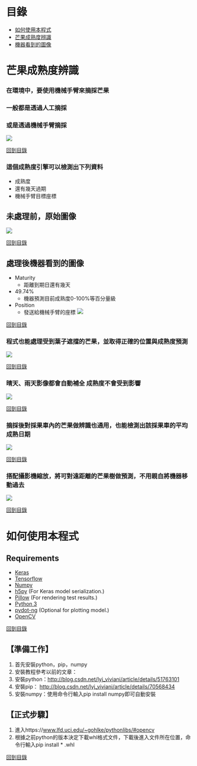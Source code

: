 # 目錄
  * [如何使用本程式](#如何使用本程式)
  * [芒果成熟度辨識](#芒果成熟度辨識)
  * [機器看到的圖像](#處理後機器看到的圖像)




# 芒果成熟度辨識
### 在環境中，要使用機械手臂來摘採芒果
### 一般都是透過人工摘採
### 或是透過機械手臂摘採
![](http://www.merit-times.com.tw/news_pic/20170506/825448_592833.jpg)

[回到目錄](#目錄)

### 這個成熟度引擎可以檢測出下列資料
* 成熟度
* 還有幾天過期
* 機械手臂目標座標

## 未處理前，原始圖像
![](https://github.com/Hung-Jia-Jun/python/blob/master/DeepLearningPrediction/%E8%8A%92%E6%9E%9C%E8%BE%A8%E8%AD%98/YOLO_%E8%8A%92%E6%9E%9C%E6%88%90%E7%86%9F%E5%BA%A6%E8%BE%A8%E8%AD%98/yad2k/images/MangoTree_797.jpg)

[回到目錄](#目錄)

## 處理後機器看到的圖像  
* Maturity
  * 距離到期日還有幾天 
* 49.74% 
  * 機器預測目前成熟度0-100%等百分量級
* Position
  * 發送給機械手臂的座標
![](https://github.com/Hung-Jia-Jun/python/blob/master/DeepLearningPrediction/%E8%8A%92%E6%9E%9C%E8%BE%A8%E8%AD%98/YOLO_%E8%8A%92%E6%9E%9C%E6%88%90%E7%86%9F%E5%BA%A6%E8%BE%A8%E8%AD%98/yad2k/images/out/MangoTree_797.jpg)

[回到目錄](#目錄)

### 程式也能處理受到葉子遮擋的芒果，並取得正確的位置與成熟度預測

![](https://github.com/Hung-Jia-Jun/python/blob/master/DeepLearningPrediction/%E8%8A%92%E6%9E%9C%E8%BE%A8%E8%AD%98/YOLO_%E8%8A%92%E6%9E%9C%E6%88%90%E7%86%9F%E5%BA%A6%E8%BE%A8%E8%AD%98/yad2k/images/out/MangoTree_806.jpg)

[回到目錄](#目錄)

### 晴天、雨天影像都會自動補全 成熟度不會受到影響
![](https://github.com/Hung-Jia-Jun/python/blob/master/DeepLearningPrediction/%E8%8A%92%E6%9E%9C%E8%BE%A8%E8%AD%98/YOLO_%E8%8A%92%E6%9E%9C%E6%88%90%E7%86%9F%E5%BA%A6%E8%BE%A8%E8%AD%98/yad2k/images/out/MangoTree_816.jpg)

[回到目錄](#目錄)

### 摘採後對採果車內的芒果做辨識也通用，也能檢測出該採果車的平均成熟日期
![](https://github.com/Hung-Jia-Jun/python/blob/master/DeepLearningPrediction/%E8%8A%92%E6%9E%9C%E8%BE%A8%E8%AD%98/YOLO_%E8%8A%92%E6%9E%9C%E6%88%90%E7%86%9F%E5%BA%A6%E8%BE%A8%E8%AD%98/yad2k/images/out/MangoTree_804.jpg)

[回到目錄](#目錄)

### 搭配攝影機縮放，將可對遠距離的芒果樹做預測，不用親自將機器移動過去
![](https://github.com/Hung-Jia-Jun/python/blob/master/DeepLearningPrediction/%E8%8A%92%E6%9E%9C%E8%BE%A8%E8%AD%98/YOLO_%E8%8A%92%E6%9E%9C%E6%88%90%E7%86%9F%E5%BA%A6%E8%BE%A8%E8%AD%98/yad2k/images/out/MangoTree_802.jpg)

[回到目錄](#目錄)

# 如何使用本程式
## Requirements

- [Keras](https://github.com/fchollet/keras)
- [Tensorflow](https://www.tensorflow.org/)
- [Numpy](http://www.numpy.org/)
- [h5py](http://www.h5py.org/) (For Keras model serialization.)
- [Pillow](https://pillow.readthedocs.io/) (For rendering test results.)
- [Python 3](https://www.python.org/)
- [pydot-ng](https://github.com/pydot/pydot-ng) (Optional for plotting model.)
- [OpenCV](#【準備工作】)

[回到目錄](#目錄)



## 【準備工作】
1. 首先安裝python，pip，numpy
2. 安裝教程參考以前的文章：
3. 安裝python：http://blog.csdn.net/lyj_viviani/article/details/51763101 
4. 安裝pip： http://blog.csdn.net/lyj_viviani/article/details/70568434 
5. 安裝numpy：使用命令行輸入pip install numpy即可自動安裝

## 【正式步驟】
1. 進入https://www.lfd.uci.edu/~gohlke/pythonlibs/#opencv
2. 根據之前python的版本決定下載whl格式文件，下載後進入文件所在位置，命令行輸入pip install * .whl

[回到目錄](#目錄)
